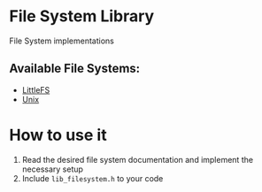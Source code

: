# File System Library

File System implementations


## Available File Systems:

- [LittleFS](littlefs/README.md)
- [Unix](unix/README.md)


# How to use it

1. Read the desired file system documentation and implement the necessary setup
2. Include `lib_filesystem.h` to your code


